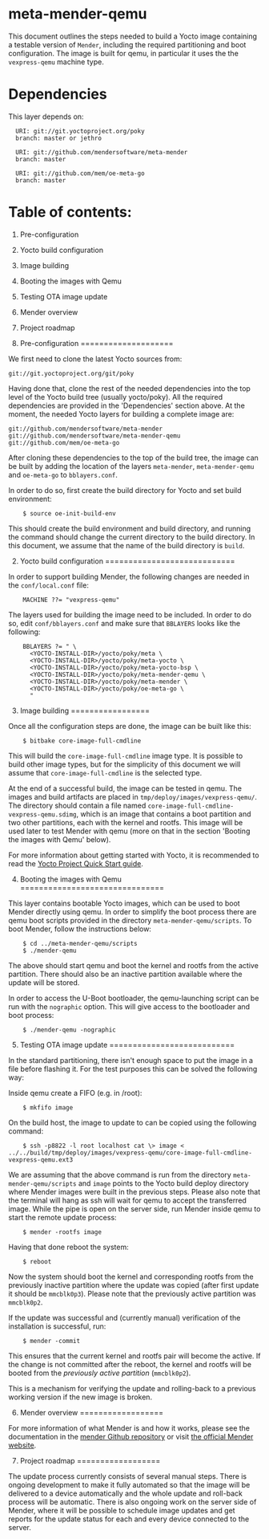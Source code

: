 # meta-mender-qemu

This document outlines the steps needed to build a Yocto image containing a testable version of `Mender`, including the required partitioning and boot configuration.
The image is built for qemu, in particular it uses the the ```vexpress-qemu``` machine type.

Dependencies
============

This layer depends on:

```
  URI: git://git.yoctoproject.org/poky
  branch: master or jethro

  URI: git://github.com/mendersoftware/meta-mender
  branch: master

  URI: git://github.com/mem/oe-meta-go
  branch: master
```

Table of  contents:
=========
1. Pre-configuration
2. Yocto build configuration
3. Image building
4. Booting the images with Qemu
5. Testing OTA image update
6. Mender overview
7. Project roadmap


1. Pre-configuration
====================

We first need to clone the latest Yocto sources from:

```
git://git.yoctoproject.org/git/poky
```

Having done that, clone the rest of the needed dependencies into the top level of the Yocto build tree (usually yocto/poky). All the required dependencies are provided in the 'Dependencies' section above. At the moment, the needed Yocto layers for building a complete image are:

```
git://github.com/mendersoftware/meta-mender
git://github.com/mendersoftware/meta-mender-qemu
git://github.com/mem/oe-meta-go
```

After cloning these dependencies to the top of the build tree, the image can be built by adding the location of the layers `meta-mender`, `meta-mender-qemu` and `oe-meta-go` to `bblayers.conf`.

In order to do so, first create the build directory for Yocto and set build environment:

```
    $ source oe-init-build-env
```

This should create the build environment and build directory, and running the command should change the current directory to the build directory. In this document, we assume that the name of the build directory is `build`.


2. Yocto build configuration
============================

In order to support building Mender, the following changes are needed in the ```conf/local.conf``` file:

```
    MACHINE ??= "vexpress-qemu"
```

The layers used for building the image need to be included.
In order to do so, edit `conf/bblayers.conf` and make sure that `BBLAYERS` looks like the following:

```
    BBLAYERS ?= " \
      <YOCTO-INSTALL-DIR>/yocto/poky/meta \
      <YOCTO-INSTALL-DIR>/yocto/poky/meta-yocto \
      <YOCTO-INSTALL-DIR>/yocto/poky/meta-yocto-bsp \
      <YOCTO-INSTALL-DIR>/yocto/poky/meta-mender-qemu \
      <YOCTO-INSTALL-DIR>/yocto/poky/meta-mender \
      <YOCTO-INSTALL-DIR>/yocto/poky/oe-meta-go \
      "
```


3. Image building
=================

Once all the configuration steps are done, the image can be built like this:

```
    $ bitbake core-image-full-cmdline
```

This will build the `core-image-full-cmdline` image type. It is possible to build other image types, but for the simplicity of this document we will assume that `core-image-full-cmdline` is the selected type.

At the end of a successful build, the image can be tested in qemu.
The images and build artifacts are placed in `tmp/deploy/images/vexpress-qemu/`. The directory should contain a file named ```core-image-full-cmdline-vexpress-qemu.sdimg```, which is an image that contains a boot partition and two other partitions, each with the kernel and rootfs.
This image will be used later to test Mender with qemu (more on that in the section 'Booting the images with Qemu' below).

For more information about getting started with Yocto, it is recommended to read the [Yocto Project Quick Start guide](http://www.yoctoproject.org/docs/2.0/yocto-project-qs/yocto-project-qs.html).


4. Booting the images with Qemu
===============================

This layer contains bootable Yocto images, which can be used to boot Mender directly using qemu. In order to simplify the boot process there are qemu boot scripts provided in the directory `meta-mender-qemu/scripts`. To boot Mender, follow the instructions below:

```
    $ cd ../meta-mender-qemu/scripts
    $ ./mender-qemu
```

The above should start qemu and boot the kernel and rootfs from the active partition.
There should also be an inactive partition available where the update will be stored.

In order to access the U-Boot bootloader, the qemu-launching script can be run with the ```nographic``` option. This will give access to the bootloader and boot process:

```
    $ ./mender-qemu -nographic
```


5. Testing OTA image update
===========================

In the standard partitioning, there isn't enough space to put the image in a file before flashing it. For the test purposes this can be solved the following way:

Inside qemu create a FIFO (e.g. in /root):

```
    $ mkfifo image
```

On the build host, the image to update to can be copied using the following command:

```
    $ ssh -p8822 -l root localhost cat \> image < ../../build/tmp/deploy/images/vexpress-qemu/core-image-full-cmdline-vexpress-qemu.ext3
```

We are assuming that the above command is run from the directory `meta-mender-qemu/scripts` and `image` points to the Yocto build deploy directory where Mender images were built in the previous steps. Please also note that the terminal will hang as ssh will wait for qemu to accept the transferred image.
While the pipe is open on the server side, run Mender inside qemu to start the remote update process:

```
    $ mender -rootfs image
```

Having that done reboot the system:

```
    $ reboot
```

Now the system should boot the kernel and corresponding rootfs from the previously inactive partition where the update was copied (after first update it should be `mmcblk0p3`). Please note that the previously active partition was `mmcblk0p2`.

If the update was successful and (currently manual) verification of the installation is successful, run:

```
    $ mender -commit
```

This ensures that the current kernel and rootfs pair will become the active. If the change is not committed after the reboot, the kernel and rootfs will be booted from the *previously active partition* (`mmcblk0p2`).

This is a mechanism for verifying the update and rolling-back to a previous working version if the new image is broken.


6. Mender overview
==================

For more information of what Mender is and how it works, please see the documentation in the [mender Github repository](https://github.com/mendersoftware/mender) or visit [the official Mender website](https://mender.io).



7. Project roadmap
==================

The update process currently consists of several manual steps.
There is ongoing development to make it fully automated so that the image will be delivered to a device automatically and the whole update and roll-back process will be automatic.
There is also ongoing work on the server side of Mender, where it will be possible to schedule image updates and get reports for the update status for each and every device connected to the server.
